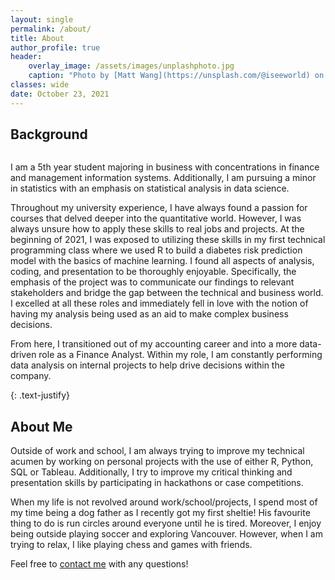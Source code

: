 ```yaml
---
layout: single
permalink: /about/
title: About
author_profile: true
header:
    overlay_image: /assets/images/unplashphoto.jpg
    caption: "Photo by [Matt Wang](https://unsplash.com/@iseeworld) on [Unsplash](https://unsplash.com)"
classes: wide
date: October 23, 2021
---
```


## Background
<figure style="width: 30%" class="align-right">
  <img src="{{ site.url }}{{ site.baseurl }}/assets/images/about/beau.jpg" alt="">
</figure> 

I am a 5th year student majoring in business with concentrations in finance and management information systems. Additionally, I am pursuing a minor in statistics with an emphasis on statistical analysis in data science.

Throughout my university experience, I have always found a passion for courses that delved deeper into the quantitative world. However, I was always unsure how to apply these skills to real jobs and projects. At the beginning of 2021, I was exposed to utilizing these skills in my first technical programming class where we used R to build a diabetes risk prediction model with the basics of machine learning. I found all aspects of analysis, coding, and presentation to be thoroughly enjoyable. Specifically, the emphasis of the project was to communicate our findings to relevant stakeholders and bridge the gap between the technical and business world. I excelled at all these roles and immediately fell in love with the notion of having my analysis being used as an aid to make complex business decisions. 

From here, I transitioned out of my accounting career and into a more data-driven role as a Finance Analyst. Within my role, I am constantly performing data analysis on internal projects to help drive decisions within the company.


{: .text-justify}

## About Me
Outside of work and school, I am always trying to improve my technical acumen by working on personal projects with the use of either R, Python, SQL or Tableau. Additionally, I try to improve my critical thinking and presentation skills by participating in hackathons or case competitions. 

When my life is not revolved around work/school/projects, I spend most of my time being a dog father as I recently got my first sheltie! His favourite thing to do is run circles around everyone until he is tired. Moreover, I enjoy being outside playing soccer and exploring Vancouver. However, when I am trying to relax, I like playing chess and games with friends. 

Feel free to [contact me](mailto::castlenathan07@gmail.com) with any questions!
